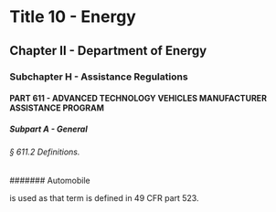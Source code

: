
# Title 10 - Energy
## Chapter II - Department of Energy
### Subchapter H - Assistance Regulations
#### PART 611 - ADVANCED TECHNOLOGY VEHICLES MANUFACTURER ASSISTANCE PROGRAM
##### Subpart A - General
###### § 611.2 Definitions.
####### Automobile

is used as that term is defined in 49 CFR part 523.
